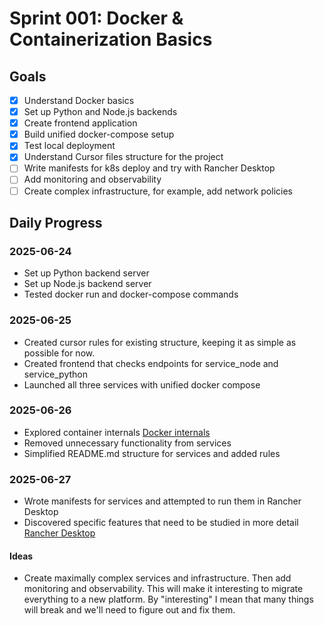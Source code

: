 # Sprint 001: Docker & Containerization Basics

## Goals
  - [x] Understand Docker basics
  - [x] Set up Python and Node.js backends
  - [X] Create frontend application
  - [X] Build unified docker-compose setup
  - [X] Test local deployment
  - [X] Understand Cursor files structure for the project
  - [ ] Write manifests for k8s deploy and try with Rancher Desktop
  - [ ] Add monitoring and observability
  - [ ] Create complex infrastructure, for example, add network policies

## Daily Progress

### 2025-06-24

- Set up Python backend server
- Set up Node.js backend server
- Tested docker run and docker-compose commands

### 2025-06-25

- Created cursor rules for existing structure, keeping it as simple as possible for now.
- Created frontend that checks endpoints for service_node and service_python
- Launched all three services with unified docker compose

### 2025-06-26

- Explored container internals [Docker internals](../guides/docker/2026-06-26%20Docker%20internals.md)
- Removed unnecessary functionality from services
- Simplified README.md structure for services and added rules

### 2025-06-27

- Wrote manifests for services and attempted to run them in Rancher Desktop
- Discovered specific features that need to be studied in more detail [Rancher Desktop](../guides/kubernetes/Rancher%20Desktop.md)

#### Ideas

- Create maximally complex services and infrastructure. Then add monitoring and observability. This will make it interesting to migrate everything to a new platform. By "interesting" I mean that many things will break and we'll need to figure out and fix them.

